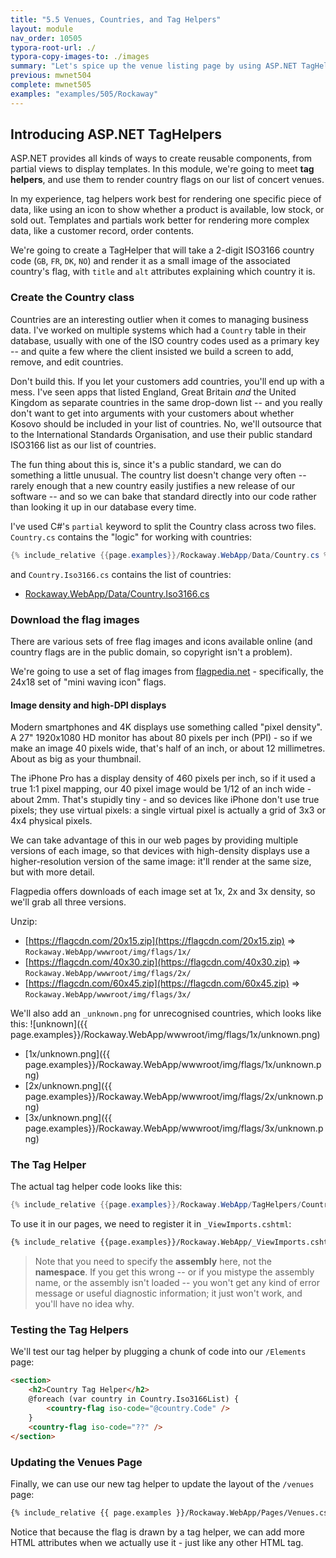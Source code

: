 ```yaml
---
title: "5.5 Venues, Countries, and Tag Helpers"
layout: module
nav_order: 10505
typora-root-url: ./
typora-copy-images-to: ./images
summary: "Let's spice up the venue listing page by using ASP.NET TagHelpers to draw country flags for each venue."
previous: mwnet504
complete: mwnet505
examples: "examples/505/Rockaway"
---
```


## Introducing ASP.NET TagHelpers

ASP.NET provides all kinds of ways to create reusable components, from partial views to display templates. In this module, we're going to meet **tag helpers**, and use them to render country flags on our list of concert venues.

In my experience, tag helpers work best for rendering one specific piece of data, like using an icon to show whether a product is available, low stock, or sold out. Templates and partials work better for rendering more complex data, like a customer record, order contents.

We're going to create a TagHelper that will take a 2-digit ISO3166 country code (`GB`, `FR`, `DK`, `NO`) and render it as a small image of the associated country's flag, with `title` and `alt` attributes explaining which country it is.

### Create the Country class

Countries are an interesting outlier when it comes to managing business data. I've worked on multiple systems which had a `Country` table in their database, usually with one of the ISO country codes used as a primary key -- and quite a few where the client insisted we build a screen to add, remove, and edit countries.

Don't build this. If you let your customers add countries, you'll end up with a mess. I've seen apps that listed England, Great Britain *and* the United Kingdom as separate countries in the same drop-down list -- and you really don't want to get into arguments with your customers about whether Kosovo should be included in your list of countries. No, we'll outsource that to the International Standards Organisation, and use their public standard ISO3166 list as our list of countries.

The fun thing about this is, since it's a public standard, we can do something a little unusual. The country list doesn't change very often -- rarely enough that a new country easily justifies a new release of our software -- and so we can bake that standard directly into our code rather than looking it up in our database every time.

I've used C#'s `partial` keyword to split the Country class across two files. `Country.cs` contains the "logic" for working with countries:

```csharp
{% include_relative {{page.examples}}/Rockaway.WebApp/Data/Country.cs %}
```

and `Country.Iso3166.cs` contains the list of countries:

* [Rockaway.WebApp/Data/Country.Iso3166.cs]({{page.examples}}/Rockaway.WebApp/Data/Country.Iso3166.cs)

### Download the flag images

There are various sets of free flag images and icons available online (and country flags are in the public domain, so copyright isn't a problem).

We're going to use a set of flag images from [flagpedia.net](https://flagpedia.net/download/icons) - specifically, the 24x18 set of "mini waving icon" flags.

#### Image density and high-DPI displays

Modern smartphones and 4K displays use something called "pixel density". A 27" 1920x1080 HD monitor has about 80 pixels per inch (PPI) - so if we make an image 40 pixels wide, that's half of an inch, or about 12 millimetres. About as big as your thumbnail.

The iPhone Pro has a display density of 460 pixels per inch, so if it used a true 1:1 pixel mapping, our 40 pixel image would be 1/12 of an inch wide - about 2mm. That's stupidly tiny - and so devices like iPhone don't use true pixels; they use virtual pixels: a single virtual pixel is actually a grid of 3x3 or 4x4 physical pixels.

We can take advantage of this in our web pages by providing multiple versions of each image, so that devices with high-density displays use a higher-resolution version of the same image: it'll render at the same size, but with more detail.

Flagpedia offers downloads of each image set at 1x, 2x and 3x density, so we'll grab all three versions.

Unzip:

* [https://flagcdn.com/20x15.zip](https://flagcdn.com/20x15.zip) => `Rockaway.WebApp/wwwroot/img/flags/1x/`
* [https://flagcdn.com/40x30.zip](https://flagcdn.com/40x30.zip) => `Rockaway.WebApp/wwwroot/img/flags/2x/`
* [https://flagcdn.com/60x45.zip](https://flagcdn.com/60x45.zip) => `Rockaway.WebApp/wwwroot/img/flags/3x/`

We'll also add an `_unknown.png` for unrecognised countries, which looks like this: ![unknown]({{ page.examples}}/Rockaway.WebApp/wwwroot/img/flags/1x/unknown.png)

* [1x/unknown.png]({{ page.examples}}/Rockaway.WebApp/wwwroot/img/flags/1x/unknown.png)
* [2x/unknown.png]({{ page.examples}}/Rockaway.WebApp/wwwroot/img/flags/2x/unknown.png)
* [3x/unknown.png]({{ page.examples}}/Rockaway.WebApp/wwwroot/img/flags/3x/unknown.png)

### The Tag Helper

The actual tag helper code looks like this:

```csharp
{% include_relative {{page.examples}}/Rockaway.WebApp/TagHelpers/CountryTagHelper.cs %}
```

To use it in our pages, we need to register it in `_ViewImports.cshtml`:

```html
{% include_relative {{page.examples}}/Rockaway.WebApp/_ViewImports.cshtml %}
```

> Note that you need to specify the **assembly** here, not the **namespace**. If you get this wrong -- or if you mistype the assembly name, or the assembly isn't loaded -- you won't get any kind of error message or useful diagnostic information; it just won't work, and you'll have no idea why.

### Testing the Tag Helpers

We'll test our tag helper by plugging a chunk of code into our `/Elements` page:

```html
<section>
	<h2>Country Tag Helper</h2>
	@foreach (var country in Country.Iso3166List) {
		<country-flag iso-code="@country.Code" />
	}
	<country-flag iso-code="??" />
</section>
```

### Updating the Venues Page

Finally, we can use our new tag helper to update the layout of the `/venues` page:

```html
{% include_relative {{ page.examples }}/Rockaway.WebApp/Pages/Venues.cshtml %}
```

Notice that because the flag is drawn by a tag helper, we can add more HTML attributes when we actually use it - just like any other HTML tag.
